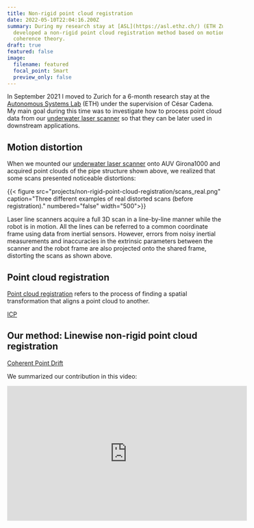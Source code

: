 ```yaml
---
title: Non-rigid point cloud registration
date: 2022-05-10T22:04:16.200Z
summary: During my research stay at [ASL](https://asl.ethz.ch/) (ETH Zurich) I
  developed a non-rigid point cloud registration method based on motion
  coherence theory.
draft: true
featured: false
image:
  filename: featured
  focal_point: Smart
  preview_only: false
---
```

In September 2021 I moved to Zurich for a 6-month research stay at the [Autonomous Systems Lab](https://asl.ethz.ch/) (ETH) under the supervision of César Cadena.
My main goal during this time was to investigate how to process point cloud data from our [underwater laser scanner](/project/underwater-3d-scanner/) so that they can be later used in downstream applications.

## Motion distortion

When we mounted our [underwater laser scanner](/project/underwater-3d-scanner/) onto AUV Girona1000 and acquired point clouds of the pipe structure shown above, we realized that some scans presented noticeable distortions:

{{< figure src="projects/non-rigid-point-cloud-registration/scans_real.png" caption="Three different examples of real distorted scans
(before registration)." numbered="false" width="500">}}

Laser line scanners acquire a full 3D scan in a line-by-line manner while the robot is in motion. 
All the lines can be referred to a common coordinate frame using data from inertial sensors. 
However, errors from noisy inertial measurements and inaccuracies in the extrinsic parameters between the scanner and the robot frame are also projected onto the shared frame, distorting the scans as shown above.

## Point cloud registration

[Point cloud registration](https://en.wikipedia.org/wiki/Point-set_registration) refers to the process of finding a spatial transformation that aligns a point cloud to another.

[ICP](https://en.wikipedia.org/wiki/Iterative_closest_point)

## Our method: Linewise non-rigid point cloud registration

[Coherent Point Drift](https://en.wikipedia.org/wiki/Point-set_registration#Coherent_point_drift)


We summarized our contribution in this video:

<div align="center">
<iframe width="560" height="315" src="https://www.youtube-nocookie.com/embed/ZsPw2voKi10" title="YouTube video player" frameborder="0" allow="accelerometer; autoplay; clipboard-write; encrypted-media; gyroscope; picture-in-picture" allowfullscreen></iframe>
</div>

